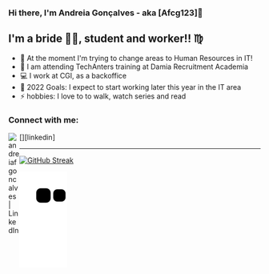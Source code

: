 ### Hi there, I'm Andreia Gonçalves - aka [Afcg123]:raising_hand:

## I'm a bride :bride_with_veil:, student and worker!! :virgo:

- :star2: At the moment I'm trying to change areas to Human Resources in IT!
- :pray: I am attending TechAnters training at Damia Recruitment Academia
- :computer: I work at CGI, as a backoffice
- 🥅 2022 Goals: I expect to start working later this year in the IT area
- ⚡ hobbies: I love to to walk, watch series and read

### Connect with me:

[<img align="left" alt="andreiafgoncalves | LinkedIn" width="22px" src="https://cdn.jsdelivr.net/npm/simple-icons@v3/icons/linkedin.svg" />][linkedin]


<pt />

---

[![GitHub Streak](http://github-readme-streak-stats.herokuapp.com?user=Afcg123&theme=gruvbox&hide_border=true&date_format=j%20M%5B%20Y%5D)](https://git.io/streak-stats)

![Snake animation](http://github.com/Afcg123/Afcg123/blob/output/github-contribution-grid-snake.svg)
